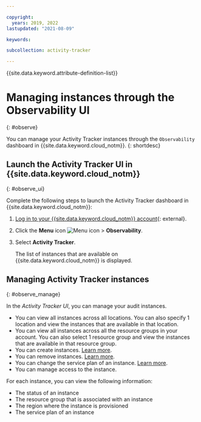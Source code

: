 ```yaml
---

copyright:
  years: 2019, 2022
lastupdated: "2021-08-09"

keywords: 

subcollection: activity-tracker

---
```


{{site.data.keyword.attribute-definition-list}}

# Managing instances through the Observability UI
{: #observe}


You can manage your Activity Tracker instances through the `Observability` dashboard in {{site.data.keyword.cloud_notm}}.
{: shortdesc}



## Launch the Activity Tracker UI in {{site.data.keyword.cloud_notm}}
{: #observe_ui}

Complete the following steps to launch the Activity Tracker dashboard in {{site.data.keyword.cloud_notm}}:

1. [Log in to your {{site.data.keyword.cloud_notm}} account](https://cloud.ibm.com/login){: external}.

2. Click the **Menu** icon ![Menu icon](../icons/icon_hamburger.svg) &gt; **Observability**. 

3. Select **Activity Tracker**. 

    The list of instances that are available on {{site.data.keyword.cloud_notm}} is displayed.


## Managing Activity Tracker instances
{: #observe_manage}

In the *Activity Tracker UI*, you can manage your audit instances. 
* You can view all instances across all locations. You can also specify 1 location and view the instances that are available in that location. 
* You can view all instances across all the resource groups in your account. You can also select 1 resource group and view the instances that are available in that resource group.
* You can create instances. [Learn more](/docs/activity-tracker?topic=activity-tracker-provision).
* You can remove instances. [Learn more](/docs/activity-tracker?topic=activity-tracker-remove).
* You can change the service plan of an instance. [Learn more](/docs/activity-tracker?topic=activity-tracker-upgrade).
* You can manage access to the instance.

For each instance, you can view the following information:
* The status of an instance
* The resource group that is associated with an instance
* The region where the instance is provisioned
* The service plan of an instance








    

